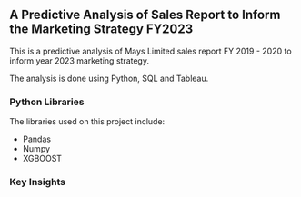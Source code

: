## A Predictive Analysis of Sales Report to Inform the Marketing Strategy FY2023
This is a predictive analysis of Mays Limited sales report FY 2019 - 2020 to inform year 2023 marketing strategy.

The analysis is done using Python, SQL and Tableau.

### Python Libraries
The libraries used on this project include:
- Pandas
- Numpy
- XGBOOST

### Key Insights
